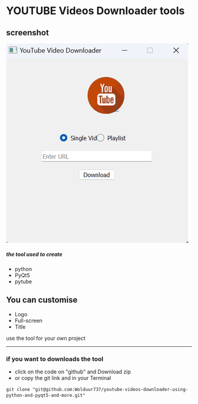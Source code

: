 # YOUTUBE Videos Downloader tools


## screenshot

![](image/README/1677022340339.png)

##### the tool used to create

- python
- PyQt5
- pytube

## You can customise

- Logo
- Full-screen
- Title

use the tool for your own project

---

### if you want to downloads the tool

- click on the code on "github" and Download zip
- or copy the git link and in your Terminal


```
git clone "git@github.com:Wolduur737/youtube-videos-downloader-using-python-and-pyqt5-and-more.git"
```
